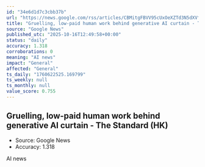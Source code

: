 ```yaml
---
id: "34e6d1d7c3cbb37b"
url: "https://news.google.com/rss/articles/CBMitgFBVV95cUxOeXZTd3N5dXVfVkZ5TWpyRVBSSGVPU0lpd2lxTmQ0emJ3VlR5ZEs4YlFwcHVsc2RmR285MTdGa2pMRzhNa0JUNVRQVTZ5LXNfajVTUTg4eW9Jem1iUi04VjBxTTk3WF9xWTRNWEZ0WFRIQ01UTFRrVjlYTEhqQ21LaDJDQ2gteEQ1bFJwNm90SU8zSGo2am5OSEZTVktTM3JnYzNDTldBYXdkN1R0X1hhYmx2Q3RWdw?oc=5"
title: "Gruelling, low-paid human work behind generative AI curtain - The Standard (HK)"
source: "Google News"
published_utc: "2025-10-16T12:49:58+00:00"
status: "daily"
accuracy: 1.318
corroborations: 0
meaning: "AI news"
impact: "General"
affected: "General"
ts_daily: "1760622525.169799"
ts_weekly: null
ts_monthly: null
value_score: 0.755
---
```

## Gruelling, low-paid human work behind generative AI curtain - The Standard (HK)

- Source: Google News
- Accuracy: 1.318

AI news

